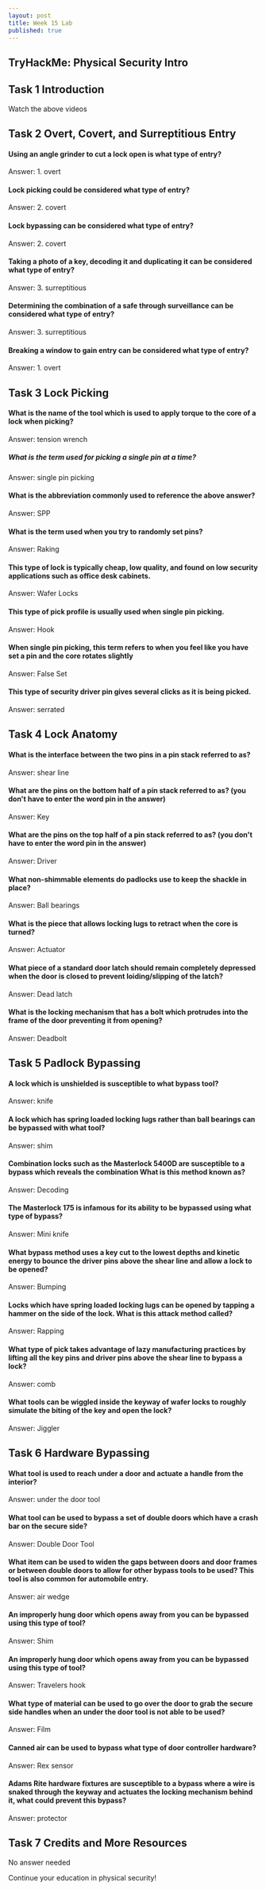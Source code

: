 ```yaml
---
layout: post
title: Week 15 Lab
published: true
--- 
```

**TryHackMe: Physical Security Intro**
--- 

## Task 1  Introduction
Watch the above videos

## Task 2  Overt, Covert, and Surreptitious Entry

#### Using an angle grinder to cut a lock open is what type of entry?
Answer: 1. overt

#### Lock picking could be considered what type of entry?
Answer: 2. covert

#### Lock bypassing can be considered what type of entry?
Answer: 2. covert

#### Taking a photo of a key, decoding it and duplicating it can be considered what type of entry?
Answer: 3. surreptitious

#### Determining the combination of a safe through surveillance can be considered what type of entry?
Answer: 3. surreptitious

#### Breaking a window to gain entry can be considered what type of entry?
Answer: 1. overt

## Task 3  Lock Picking

#### What is the name of the tool which is used to apply torque to the core of a lock when picking?
Answer: tension wrench

##### What is the term used for picking a single pin at a time?
Answer: single pin picking

#### What is the abbreviation commonly used to reference the above answer?
Answer: SPP

#### What is the term used when you try to randomly set pins?
Answer: Raking

#### This type of lock is typically cheap, low quality, and found on low security applications such as office desk cabinets.
Answer: Wafer Locks

#### This type of pick profile is usually used when single pin picking.
Answer: Hook

#### When single pin picking, this term refers to when you feel like you have set a pin and the core rotates slightly
Answer: False Set

#### This type of security driver pin gives several clicks as it is being picked.
Answer: serrated

## Task 4  Lock Anatomy


#### What is the interface between the two pins in a pin stack referred to as?
Answer: shear line

#### What are the pins on the bottom half of a pin stack referred to as? (you don't have to enter the word pin in the answer)
Answer: Key

#### What are the pins on the top half of a pin stack referred to as? (you don't have to enter the word pin in the answer)
Answer: Driver

#### What non-shimmable elements do padlocks use to keep the shackle in place?
Answer: Ball bearings

#### What is the piece that allows locking lugs to retract when the core is turned?
Answer: Actuator

#### What piece of a standard door latch should remain completely depressed when the door is closed to prevent loiding/slipping of the latch?
Answer: Dead latch

#### What is the locking mechanism that has a bolt which protrudes into the frame of the door preventing it from opening?
Answer: Deadbolt

## Task 5  Padlock Bypassing

#### A lock which is unshielded is susceptible to what bypass tool?
Answer: knife

#### A lock which has spring loaded locking lugs rather than ball bearings can be bypassed with what tool?
Answer: shim

#### Combination locks such as the Masterlock 5400D are susceptible to a bypass which reveals the combination What is this method known as?
Answer: Decoding

#### The Masterlock 175 is infamous for its ability to be bypassed using what type of bypass?
Answer: Mini knife

#### What bypass method uses a key cut to the lowest depths and kinetic energy to bounce the driver pins above the shear line and allow a lock to be opened?
Answer: Bumping

#### Locks which have spring loaded locking lugs can be opened by tapping a hammer on the side of the lock. What is this attack method called?
Answer: Rapping

#### What type of pick takes advantage of lazy manufacturing practices by lifting all the key pins and driver pins above the shear line to bypass a lock?
Answer: comb

#### What tools can be wiggled inside the keyway of wafer locks to roughly simulate the biting of the key and open the lock?
Answer: Jiggler

## Task 6  Hardware Bypassing

#### What tool is used to reach under a door and actuate a handle from the interior?
Answer: under the door tool

#### What tool can be used to bypass a set of double doors which have a crash bar on the secure side?
Answer: Double Door Tool

#### What item can be used to widen the gaps between doors and door frames or between double doors to allow for other bypass tools to be used? This tool is also common for automobile entry.
Answer: air wedge

#### An improperly hung door which opens away from you can be bypassed using this type of tool?
Answer: Shim

#### An improperly hung door which opens away from you can be bypassed using this type of tool?
Answer: Travelers hook

#### What type of material can be used to go over the door to grab the secure side handles when an under the door tool is not able to be used?
Answer: Film

#### Canned air can be used to bypass what type of door controller hardware?
Answer: Rex sensor

#### Adams Rite hardware fixtures are susceptible to a bypass where a wire is snaked through the keyway and actuates the locking mechanism behind it, what could prevent this bypass?
Answer: protector

## Task 7  Credits and More Resources
No answer needed

Continue your education in physical security!
